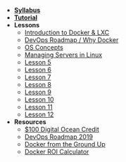 - **[Syllabus](README.md)**
- **[Tutorial](https://www.katacoda.com)**
- **Lessons**
  - [Introduction to Docker & LXC](Lessons/Lesson1.md)
  - [DevOps Roadmap / Why Docker](Lessons/Lesson2.md)
  - [OS Concepts](Lessons/Lesson3.md)
  - [Managing Servers in Linux](Lessons/Lesson4.md)
  - [Lesson 5](Lessons/Lesson5.md)
  - [Lesson 6](Lessons/Lesson6.md)
  - [Lesson 7](Lessons/Lesson7.md)
  - [Lesson 8](Lessons/Lesson8.md)
  - [Lesson 9](Lessons/Lesson9.md)
  - [Lesson 10](Lessons/Lesson10.md)
  - [Lesson 11](Lessons/Lesson11.md)
  - [Lesson 12](Lessons/Lesson12.md)
- **Resources**
  - [$100 Digital Ocean Credit](https://make.sc/docredit)
  - [DevOps Roadmap 2019](Resources/Roadmap.md)
  - [Docker from the Ground Up](Resources/DockerFromTheGroundUp.md)
  - [Docker ROI Calculator](https://www.docker.com/roicalculator)
